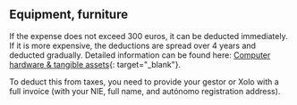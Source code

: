 ## Equipment, furniture

If the expense does not exceed 300 euros, it can be deducted immediately. If it is more expensive, the deductions are
spread over 4 years and deducted gradually. Detailed information can be found
here: [Computer hardware & tangible assets](https://www.xolo.io/es-en/faq/xolo-spain/category/all-you-can-deduct-as-a-freelancer-in-spain/article/computer-hardware--tangible-assets){:
target="_blank"}.

To deduct this from taxes, you need to provide your gestor or Xolo with a full invoice (with your NIE, full name, and
autónomo registration address).
